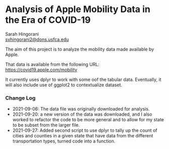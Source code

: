 # Analysis of Apple Mobility Data in the Era of COVID-19

Sarah Hingorani  
svhingorani2@dons.usfca.edu

The aim of this project is to analyze the mobility data made available by Apple.

That data is available from the following URL:
https://covid19.apple.com/mobility

It currently uses dplyr to work with some oof the tabular data. Eventually, it will also include use of ggplot2 to contextualize dataset.

### Change Log

* 2021-09-06: The data file was originally downloaded for analysis.
* 2021-09-20: a new version of the data was downloaded, and I also
worked to refactor the code to be more general and to allow for my state to be
subset from the larger file.
* 2021-09-27: Added second script to use dplyr to tally up the count of cities and counties in a given state that have data from the different transportation types, turned code into a function. 
